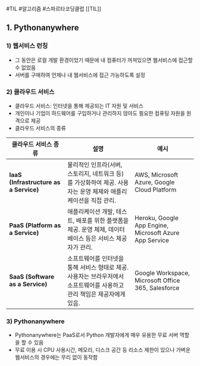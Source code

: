 #TIL #알고리즘 #스파르타코딩클럽 [[TIL]]

## 1. Pythonanywhere

### 1) 웹서비스 런칭
- 그 동안은 로컬 개발 환경이었기 때문에 내 컴퓨터가 꺼져있으면 웹서비스에 접근할 수 없었음
- 서버를 구매하여 언제나 내 웹서비스에 접근 가능하도록 설정

### 2) 클라우드 서비스
- 클라우드 서비스: 인터넷을 통해 제공되는 IT 자원 및 서비스
- 개인이나 기업이 하드웨어를 구입하거나 관리하지 않아도 필요한 컴퓨팅 자원을 원격으로 제공
- 클라우드 서비스의 종류

| **클라우드 서비스 종류**                        | **설명**                                                              | **예시**                                                 |
| -------------------------------------- | ------------------------------------------------------------------- | ------------------------------------------------------ |
| **IaaS (Infrastructure as a Service)** | 물리적인 인프라(서버, 스토리지, 네트워크 등)를 가상화하여 제공. 사용자는 운영 체제와 애플리케이션을 직접 관리.    | AWS, Microsoft Azure, Google Cloud Platform            |
| **PaaS (Platform as a Service)**       | 애플리케이션 개발, 테스트, 배포를 위한 플랫폼을 제공. 운영 체제, 데이터베이스 등은 서비스 제공자가 관리.       | Heroku, Google App Engine, Microsoft Azure App Service |
| **SaaS (Software as a Service)**       | 소프트웨어를 인터넷을 통해 서비스 형태로 제공. 사용자는 브라우저에서 소프트웨어를 사용하고 관리 책임은 제공자에게 있음. | Google Workspace, Microsoft Office 365, Salesforce     |
### 3) Pythonanywhere
- Pythonanywhere는 PaaS로서 Python 개발자에게 매우 유용한 무료 서버 역할을 할 수 있음
- 무료 이용 시 CPU 사용시간, 메모리, 디스크 공간 등 리소스 제한이 있으나 가벼운 웹서비스의 경우에는 무리 없이 동작함